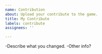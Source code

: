 ```yaml
---
name: Contribution
about: Upload your contribute to the game.
title: My Contribute
labels: contribute
assignees: ''

---
```


-Describe what you changed.
-Other info?
